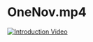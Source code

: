 # OneNov.mp4

[![Introduction Video](https://img.youtube.com/vi/HNj8c2bRsAg/0.jpg)](https://youtu.be/HNj8c2bRsAg)
